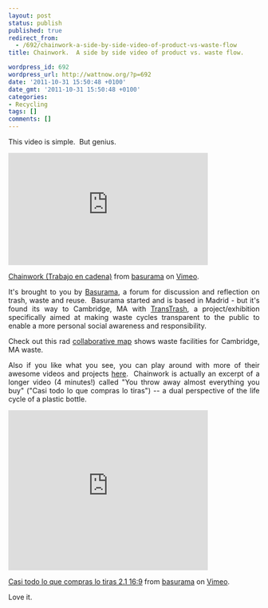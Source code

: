 ```yaml
---
layout: post
status: publish
published: true
redirect_from:
  - /692/chainwork-a-side-by-side-video-of-product-vs-waste-flow
title: Chainwork.  A side by side video of product vs. waste flow.

wordpress_id: 692
wordpress_url: http://wattnow.org/?p=692
date: '2011-10-31 15:50:48 +0100'
date_gmt: '2011-10-31 15:50:48 +0100'
categories:
- Recycling
tags: []
comments: []
---
```

<p style="text-align: justify;">This video is simple. &nbsp;But genius.</p>
<p style="text-align: justify;"><iframe src="http://player.vimeo.com/video/7413739?title=0&amp;byline=0&amp;portrait=0" frameborder="0" width="400" height="225"></iframe></p>
<p style="text-align: justify;"><a href="http://vimeo.com/7413739">Chainwork (Trabajo en cadena)</a> from <a href="http://vimeo.com/user967803">basurama</a> on <a href="http://vimeo.com">Vimeo</a>.</p>
<p style="text-align: justify;">It's brought to you by <a href="http://basurama.org/en/">Basurama</a>, a forum for discussion and reflection on trash, waste and reuse. &nbsp;Basurama started and is based in Madrid - but it's found its way to Cambridge, MA with <a href="http://basurama.org/transtrash/about/">TransTrash</a>, a project/exhibition specifically aimed at making waste cycles transparent to the public to enable a more personal social awareness and responsibility.</p>
<p style="text-align: justify;">Check out this rad&nbsp;<a href="http://meipi.org/cambridgewaste">collaborative map</a> shows waste facilities for Cambridge, MA waste.</p>
<p style="text-align: justify;">Also if you like what you see, you can play around with more of their awesome videos and projects <a href="http://basurama.org/transtrash/projects/">here</a>. &nbsp;Chainwork is actually an excerpt of a longer video (4 minutes!) called "You throw away almost everything you buy" ("Casi todo lo que compras lo tiras") --&nbsp;a dual perspective of the life cycle of a plastic bottle.</p>
<p style="text-align: justify;"><iframe src="http://player.vimeo.com/video/2851956?title=0&amp;byline=0&amp;portrait=0" frameborder="0" width="400" height="321"></iframe></p>
<p style="text-align: justify;"><a href="http://vimeo.com/2851956">Casi todo lo que compras lo tiras 2.1 16:9</a> from <a href="http://vimeo.com/user967803">basurama</a> on <a href="http://vimeo.com">Vimeo</a>.</p>
<p style="text-align: justify;">Love it.</p>
